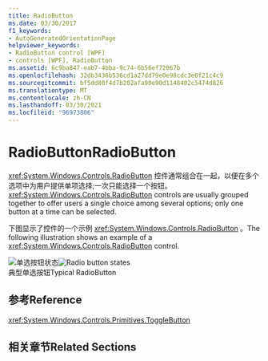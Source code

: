 ```yaml
---
title: RadioButton
ms.date: 03/30/2017
f1_keywords:
- AutoGeneratedOrientationPage
helpviewer_keywords:
- RadioButton control [WPF]
- controls [WPF], RadioButton
ms.assetid: 6c9ba847-eab7-4bba-9c74-6b56ef72067b
ms.openlocfilehash: 32db3436b536cd1a27dd79e0e98cdc3e6f21c4c9
ms.sourcegitcommit: bf5dd80f4d7b202afa90e90d1148402c5474d826
ms.translationtype: MT
ms.contentlocale: zh-CN
ms.lasthandoff: 03/30/2021
ms.locfileid: "96973806"
---
```

# <a name="radiobutton"></a><span data-ttu-id="37a32-102">RadioButton</span><span class="sxs-lookup"><span data-stu-id="37a32-102">RadioButton</span></span>
<span data-ttu-id="37a32-103"><xref:System.Windows.Controls.RadioButton> 控件通常组合在一起，以便在多个选项中为用户提供单项选择;一次只能选择一个按钮。</span><span class="sxs-lookup"><span data-stu-id="37a32-103"><xref:System.Windows.Controls.RadioButton> controls are usually grouped together to offer users a single choice among several options; only one button at a time can be selected.</span></span>  
  
 <span data-ttu-id="37a32-104">下图显示了控件的一个示例 <xref:System.Windows.Controls.RadioButton> 。</span><span class="sxs-lookup"><span data-stu-id="37a32-104">The following illustration shows an example of a <xref:System.Windows.Controls.RadioButton> control.</span></span>  
  
 <span data-ttu-id="37a32-105">![单选按钮状态](./media/ss-ctl-radiobuttons.gif "SS_CTL_radiobuttons")</span><span class="sxs-lookup"><span data-stu-id="37a32-105">![Radio button states](./media/ss-ctl-radiobuttons.gif "SS_CTL_radiobuttons")</span></span>  
<span data-ttu-id="37a32-106">典型单选按钮</span><span class="sxs-lookup"><span data-stu-id="37a32-106">Typical RadioButton</span></span>  
  
## <a name="reference"></a><span data-ttu-id="37a32-107">参考</span><span class="sxs-lookup"><span data-stu-id="37a32-107">Reference</span></span>  
 <xref:System.Windows.Controls.Primitives.ToggleButton>  
  
## <a name="related-sections"></a><span data-ttu-id="37a32-108">相关章节</span><span class="sxs-lookup"><span data-stu-id="37a32-108">Related Sections</span></span>

